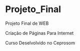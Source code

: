 # Projeto_Final
Projeto Final de WEB

Criação de Páginas Para Internet

Curso Deselvolvido no Ceprosom
